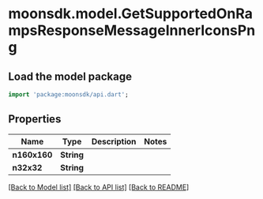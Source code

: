 # moonsdk.model.GetSupportedOnRampsResponseMessageInnerIconsPng

## Load the model package

```dart
import 'package:moonsdk/api.dart';
```

## Properties

| Name         | Type       | Description | Notes |
| ------------ | ---------- | ----------- | ----- |
| **n160x160** | **String** |             |       |
| **n32x32**   | **String** |             |       |

[\[Back to Model list\]](./#documentation-for-models) [\[Back to API list\]](./#documentation-for-api-endpoints) [\[Back to README\]](./)
